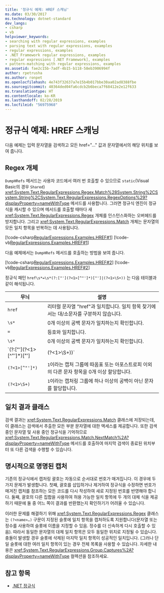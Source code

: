 ```yaml
---
title: '정규식 예제: HREF 스캐닝'
ms.date: 03/30/2017
ms.technology: dotnet-standard
dev_langs:
- csharp
- vb
helpviewer_keywords:
- searching with regular expressions, examples
- parsing text with regular expressions, examples
- regular expressions, examples
- .NET Framework regular expressions, examples
- regular expressions [.NET Framework], examples
- pattern-matching with regular expressions, examples
ms.assetid: fae2c15b-7adf-4b15-b118-58eb3906994f
author: rpetrusha
ms.author: ronpet
ms.openlocfilehash: 4e743f32637a7e15b4b017bbe30aa02ad8388fbe
ms.sourcegitcommit: 40364ded04fa6cdcb2b6beca7f68412e2e12f633
ms.translationtype: HT
ms.contentlocale: ko-KR
ms.lasthandoff: 02/28/2019
ms.locfileid: "56975968"
---
```

# <a name="regular-expression-example-scanning-for-hrefs"></a>정규식 예제: HREF 스캐닝
다음 예제는 입력 문자열을 검색하고 모든 href="…" 값과 문자열에서의 해당 위치를 보여 줍니다.  
  
## <a name="the-regex-object"></a>Regex 개체  
 `DumpHRefs` 메서드는 사용자 코드에서 여러 번 호출할 수 있으므로 `static`(Visual Basic의 경우 `Shared`) <xref:System.Text.RegularExpressions.Regex.Match%28System.String%2CSystem.String%2CSystem.Text.RegularExpressions.RegexOptions%29?displayProperty=nameWithType> 메서드를 사용합니다. 그러면 정규식 엔진이 정규식을 캐시할 수 있으며 메서드를 호출할 때마다 새 <xref:System.Text.RegularExpressions.Regex> 개체를 인스턴스화하는 오버헤드를 방지합니다. 그리고 <xref:System.Text.RegularExpressions.Match> 개체는 문자열의 모든 일치 항목을 반복하는 데 사용됩니다.  
  
 [!code-csharp[RegularExpressions.Examples.HREF#1](../../../samples/snippets/csharp/VS_Snippets_CLR/RegularExpressions.Examples.HREF/cs/example.cs#1)]
 [!code-vb[RegularExpressions.Examples.HREF#1](../../../samples/snippets/visualbasic/VS_Snippets_CLR/RegularExpressions.Examples.HREF/vb/example.vb#1)]  
  
 다음 예제에서는 `DumpHRefs` 메서드를 호출하는 방법을 보여 줍니다.  
  
 [!code-csharp[RegularExpressions.Examples.HREF#2](../../../samples/snippets/csharp/VS_Snippets_CLR/RegularExpressions.Examples.HREF/cs/example.cs#2)]
 [!code-vb[RegularExpressions.Examples.HREF#2](../../../samples/snippets/visualbasic/VS_Snippets_CLR/RegularExpressions.Examples.HREF/vb/example.vb#2)]  
  
 정규식 패턴 `href\s*=\s*(?:["'](?<1>[^"']*)["']|(?<1>\S+))` 는 다음 테이블과 같이 해석됩니다.  
  
|무늬|설명|  
|-------------|-----------------|  
|`href`|리터럴 문자열 "href"과 일치합니다. 일치 항목 찾기에서는 대/소문자를 구분하지 않습니다.|  
|`\s*`|0개 이상의 공백 문자가 일치하는지 확인합니다.|  
|`=`|등호와 일치합니다.|  
|`\s*`|0개 이상의 공백 문자가 일치하는지 확인합니다.|  
|`(?:\["'\](?<1>\[^"'\]*)["']|(?<1>\S+))`|캡처된 그룹에 결과를 할당하지 않으며 다음 중 하나와 일치합니다.<br /> <ul><li><p>따옴표 또는 아포스트로피 뒤에 따옴표 또는 아포스트로피 이외의 다른 문자가 0개 이상 나오고 그 뒤에 다시 따옴표 또는 아포스트로피가 나오는 항목. `1`이라는 그룹이 이 패턴에 포함됩니다.</p></li><li><p>하나 이상의 공백이 아닌 문자. `1`이라는 그룹이 이 패턴에 포함됩니다.</p></li></ul>|  
|`(?<1>[^"']*)`|`1`이라는 캡처 그룹에 따옴표 또는 아포스트로피 이외의 다른 문자 항목을 0개 이상 할당합니다.|  
|`(?<1>\S+)`|`1`이라는 캡처링 그룹에 하나 이상의 공백이 아닌 문자를 할당합니다.|  
  
## <a name="match-result-class"></a>일치 결과 클래스  
 검색 결과는 <xref:System.Text.RegularExpressions.Match> 클래스에 저장되는데, 이 클래스는 검색에서 추출한 모든 부분 문자열에 대한 액세스를 제공합니다. 또한 검색 중인 문자열 및 사용 중인 정규식을 기억하므로 <xref:System.Text.RegularExpressions.Match.NextMatch%2A?displayProperty=nameWithType> 메서드를 호출하여 마지막 검색이 종료된 위치부터 또 다른 검색을 수행할 수 있습니다.  
  
## <a name="explicitly-named-captures"></a>명시적으로 명명된 캡처  
 기존의 정규식에서 캡처링 괄호는 자동으로 순서대로 번호가 매겨집니다. 이 경우에 두 가지 문제가 발생합니다. 첫째, 괄호를 삽입하거나 제거하여 정규식을 수정하면 번호가 매겨진 캡처를 참조하는 모든 코드를 다시 작성하여 새로 지정된 번호를 반영해야 합니다. 둘째, 괄호의 다른 집합을 사용하여 허용 가능한 일치 항목에 두 개의 대체 식을 제공하기 때문에 둘 중 어느 쪽이 결과를 반환했는지 확인하기가 어려울 수 있습니다.  
  
 이러한 문제를 해결하기 위해 <xref:System.Text.RegularExpressions.Regex> 클래스는 `(?<name>…)` 구문이 지정된 슬롯에 일치 항목을 캡처하도록 지원합니다(문자열 또는 정수를 사용하여 슬롯에 이름을 지정할 수 있음. 정수를 더 신속하게 다시 호출할 수 있음). 따라서 동일한 문자열의 대체 일치 항목은 모두 동일한 위치로 지정될 수 있습니다. 충돌이 발생할 경우 슬롯에 삭제된 마지막 일치 항목이 성공적인 일치입니다. (그러나 단일 슬롯에 대한 여러 일치 항목이 있는 경우 전체 목록을 사용할 수 있습니다. 자세한 내용은 <xref:System.Text.RegularExpressions.Group.Captures%2A?displayProperty=nameWithType> 컬렉션을 참조하세요.  
  
## <a name="see-also"></a>참고 항목

- [.NET 정규식](../../../docs/standard/base-types/regular-expressions.md)
